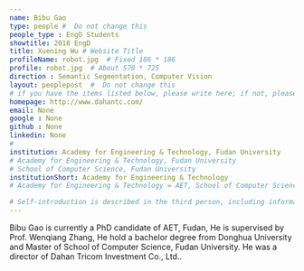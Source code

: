 ```yaml
---
name: Bibu Gao
type: people #  Do not change this
people_type : EngD Students
showtitle: 2018 EngD
title: Xuening Wu # Website Title
profileName: robot.jpg  # Fixed 186 * 186
profile: robot.jpg  # About 570 * 725
direction : Semantic Segmentation, Computer Vision
layout: peoplepost  #  Do not change this
# if you have the items listed below, please write here; if not, please write None.
homepage: http://www.dahantc.com/
email: None
google : None
github : None
linkedin: None
# 
institution: Academy for Engineering & Technology, Fudan University
# Academy for Engineering & Technology, Fudan University
# School of Computer Science, Fudan University
institutionShort: Academy for Engineering & Technology
# Academy for Engineering & Technology = AET, School of Computer Science = SCS

# Self-introduction is described in the third person, including information such as educational experience
---
```


Bibu Gao is currently a PhD candidate of AET, Fudan, He is supervised by Prof. Wenqiang Zhang, He hold a bachelor degree from Donghua University and Master of  School of Computer Science, Fudan University. He was a director of Dahan Tricom Investment Co., Ltd..